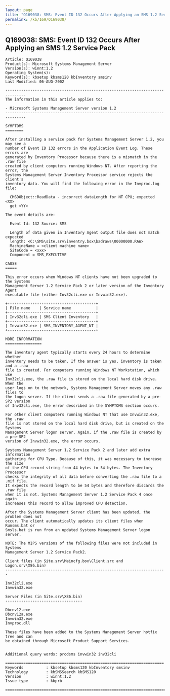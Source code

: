```yaml
---
layout: page
title: "Q169038: SMS: Event ID 132 Occurs After Applying an SMS 1.2 Service Pack"
permalink: /kb/169/Q169038/
---
```


## Q169038: SMS: Event ID 132 Occurs After Applying an SMS 1.2 Service Pack

	Article: Q169038
	Product(s): Microsoft Systems Management Server
	Version(s): winnt:1.2
	Operating System(s): 
	Keyword(s): kbsetup kbsms120 kbInventory smsinv
	Last Modified: 06-AUG-2002
	
	-------------------------------------------------------------------------------
	The information in this article applies to:
	
	- Microsoft Systems Management Server version 1.2 
	-------------------------------------------------------------------------------
	
	SYMPTOMS
	========
	
	After installing a service pack for Systems Management Server 1.2, you may see a
	number of Event ID 132 errors in the Application Event Log. These errors are
	generated by Inventory Processor because there is a mismatch in the .raw file
	created by client computers running Windows NT. After reporting the error, the
	Systems Management Server Inventory Processor service rejects the client's
	inventory data. You will find the following error in the Invproc.log file:
	
	  CMSDObject::ReadData - incorrect dataLength for NT CPU; expected <XX>
	  got <YY>
	
	The event details are:
	
	  Event Id: 132 Source: SMS
	
	  Length of data given in Inventory Agent output file does not match expected
	  length: <C:\SMS\site.srv\inventry.box\badraws\00000000.RAW>
	  MachineName = <client machine name>
	  SiteCode = <xxx>
	  Component = SMS_EXECUTIVE
	
	CAUSE
	=====
	
	This error occurs when Windows NT clients have not been upgraded to the Systems
	Management Server 1.2 Service Pack 2 or later version of the Inventory Agent
	executable file (either Inv32cli.exe or Invwin32.exe).
	
	+---------------------------------------+
	| File name    | Service name           | 
	+---------------------------------------+
	| Inv32cli.exe | SMS Client Inventory   | 
	+---------------------------------------+
	| Invwin32.exe | SMS_INVENTORY_AGENT_NT | 
	+---------------------------------------+
	
	MORE INFORMATION
	================
	
	The inventory agent typically starts every 24 hours to determine whether
	inventory needs to be taken. If the answer is yes, inventory is taken and a .raw
	file is created. For computers running Windows NT Workstation, which use
	Inv32cli.exe, the .raw file is stored on the local hard disk drive. When the
	user logs on to the network, Systems Management Server moves any .raw files to
	the logon server. If the client sends a .raw file generated by a pre-SP2 version
	of Inv32cli.exe, the error described in the SYMPTOMS section occurs.
	
	For other client computers running Windows NT that use Invwin32.exe, the .raw
	file is not stored on the local hard disk drive, but is created on the Systems
	Management Server logon server. Again, if the .raw file is created by a pre-SP2
	version of Invwin32.exe, the error occurs.
	
	Systems Management Server 1.2 Service Pack 2 and later add extra information
	gathering for CPU Type. Because of this, it was necessary to increase the size
	of the CPU record string from 44 bytes to 54 bytes. The Inventory Processor
	checks the integrity of all data before converting the .raw file to a .mif file.
	It expects the record length to be 54 bytes and therefore discards the .raw file
	when it is not. Systems Management Server 1.2 Service Pack 4 once again
	increases this record to allow improved CPU detection.
	
	After the Systems Management Server client has been updated, the problem does not
	occur. The client automatically updates its client files when Runsms.bat or
	Smsls.bat is run from an updated Systems Management Server logon server.
	
	NOTE: The MIPS versions of the following files were not included in Systems
	Management Server 1.2 Service Pack2.
	
	Client files (in Site.srv\Maincfg.box\Client.src and Logon.srv\X86.bin)
	-----------------------------------------------------------------------
	
	Inv32cli.exe
	Invwin32.exe
	
	Server Files (in Site.srv\X86.bin)
	----------------------------------
	
	Dbcnv12.exe
	Dbcnv12a.exe
	Invwin32.exe
	Invproc.dll
	
	These files have been added to the Systems Management Server hotfix tree and can
	be obtained through Microsoft Product Support Services.
	
	
	Additional query words: prodsms invwin32 inv32cli
	
	======================================================================
	Keywords          : kbsetup kbsms120 kbInventory smsinv 
	Technology        : kbSMSSearch kbSMS120
	Version           : winnt:1.2
	Issue type        : kbprb
	
	=============================================================================
	
